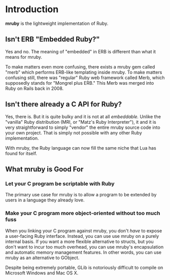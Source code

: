 <a name="intro"></a>
# Introduction

**mruby** is the lightweight implementation of Ruby.


## Isn't ERB "Embedded Ruby?"

Yes and no. The meaning of "embedded" in ERB is different than what it means
for mruby.

To make matters even more confusing, there exists a mruby gem called "merb"
which performs ERB-like templating inside mruby. To make matters confusing
still, there was "regular" Ruby web framework called Merb, which supposedly
stands for "Mongrel plus ERB." This Merb was merged into Ruby on Rails back
in 2008.


## Isn't there already a C API for Ruby?

Yes, there is. But it is quite bulky and it is not at all _embeddable._
Unlike the "vanilla" Ruby distribution (MRI, or "Matz's Ruby Interpreter"),
it and it is very straightforward to simply "vendor" the entire mruby source
code into your own project. That is simply not possible with any other Ruby
implementation.

With mruby, the Ruby language can now fill the same niche that Lua has found
for itself.


## What mruby is Good For

### Let your C program be scriptable with Ruby

The primary use case for mruby is to allow a program to be extended by users
in a language they already love.


### Make your C program more object-oriented without too much fuss

When you linking your C program against mruby, you don't _have_ to expose a
user-facing Ruby interface. Instead, you can use use mruby on a purely
internal basis. If you want a more flexible alternative to structs, but you
don't want to incur too much overhead, you can use mruby's encapsulation and
automatic memory management features. In other words, you can use mruby as
an alternative to GObject.

Despite being extremely portable, GLib is notoriously difficult to compile
on Microsoft Windows and Mac OS X.
